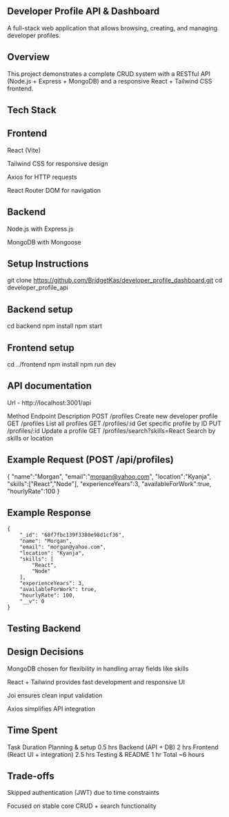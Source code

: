 ## Developer Profile API & Dashboard

A full-stack web application that allows browsing, creating, and managing developer profiles.

## Overview
This project demonstrates a complete CRUD system with a RESTful API (Node.js + Express + MongoDB) and a responsive React + Tailwind CSS frontend.

## Tech Stack
## Frontend
React (Vite)

Tailwind CSS for responsive design

Axios for HTTP requests

React Router DOM for navigation

## Backend
Node.js with Express.js

MongoDB with Mongoose



## Setup Instructions

git clone https://github.com/BridgetKas/developer_profile_dashboard.git
cd developer_profile_api

## Backend setup
cd backend
npm install
npm start

## Frontend setup
cd ../frontend
npm install
npm run dev

## API documentation
Url - http://localhost:3001/api

Method	Endpoint	Description
POST	/profiles	Create new developer profile
GET	/profiles	List all profiles 
GET	/profiles/:id	Get specific profile by ID
PUT	/profiles/:id	Update a profile
GET	/profiles/search?skills=React	Search by skills or location

## Example Request (POST /api/profiles)
{
    "name":"Morgan", 
    "email":"morgan@yahoo.com", 
    "location":"Kyanja", 
    "skills":["React","Node"],
    "experienceYears":3, 
    "availableForWork":true, 
    "hourlyRate":100
}

## Example Response
    {
        "_id": "68f7fbc139f3380e98d1cf36",
        "name": "Morgan",
        "email": "morgan@yahoo.com",
        "location": "Kyanja",
        "skills": [
            "React",
            "Node"
        ],
        "experienceYears": 3,
        "availableForWork": true,
        "hourlyRate": 100,
        "__v": 0
    }

## Testing Backend


## Design Decisions

MongoDB chosen for flexibility in handling array fields like skills

React + Tailwind provides fast development and responsive UI

Joi ensures clean input validation

Axios simplifies API integration

## Time Spent
Task	Duration
Planning & setup	0.5 hrs
Backend (API + DB)	2 hrs
Frontend (React UI + integration)	2.5 hrs
Testing & README	1 hr
Total	~6 hours


## Trade-offs

Skipped authentication (JWT) due to time constraints

Focused on stable core CRUD + search functionality
